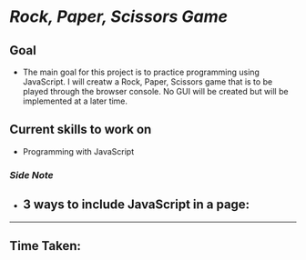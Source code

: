 # ***Rock, Paper, Scissors Game***
## **Goal**
- The main goal for this project is to practice programming using JavaScript. I will creatw a Rock, Paper, Scissors game that is to be played through the browser console. No GUI will be created but will be implemented at a later time.

## **Current skills to work on**
- Programming with JavaScript

### *Side Note*
- 3 ways to include JavaScript in a page:
  - 
---
## Time Taken:

